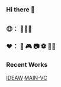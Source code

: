 ### Hi there 👋

<!--
**PecholaL/PecholaL** is a ✨ _special_ ✨ repository because its `README.md` (this file) appears on your GitHub profile.

Here are some ideas to get you started:

- 🔭 I’m currently working on ...
- 🌱 I’m currently learning ...
- 👯 I’m looking to collaborate on ...
- 🤔 I’m looking for help with ...
- 💬 Ask me about ...
- 📫 How to reach me: ...
- 😄 Pronouns: ...
- ⚡ Fun fact: ...
-->


##   
### 😉： 🫥🫥🫥

### ❤️： 🚗 🎮 📷 ⚽️ 🍷🚴

### Recent Works
[IDEAW](https://pecholal.github.io/IDEAW-demo/)
[MAIN-VC](https://pecholal.github.io/MAIN-VC-demo/)

